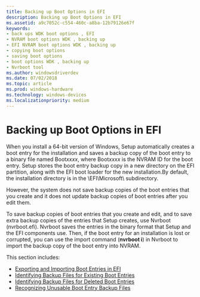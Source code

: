 ```yaml
---
title: Backing up Boot Options in EFI
description: Backing up Boot Options in EFI
ms.assetid: a9c7052c-c554-460c-a8ba-12b79126e67f
keywords:
- back ups WDK boot options , EFI
- NVRAM boot options WDK , backing up
- EFI NVRAM boot options WDK , backing up
- copying boot options
- saving boot options
- boot options WDK , backing up
- Nvrboot tool
ms.author: windowsdriverdev
ms.date: 07/02/2018
ms.topic: article
ms.prod: windows-hardware
ms.technology: windows-devices
ms.localizationpriority: medium
---
```


# Backing up Boot Options in EFI


When you install a 64-bit version of Windows, Setup automatically creates a boot entry for the installation and saves a backup copy of the boot entry to a binary file named Boot*xxxx*, where Boot*xxxx* is the NVRAM ID for the boot entry. Setup stores the boot entry backup copy in a new directory on the EFI partition, along with the EFI boot loader for the new installation.By default, the installation directory is in the \\EFI\\Microsoft\\ subdirectory.

However, the system does not save backup copies of the boot entries that you create and it does not update backup copies of boot entries after you edit them.

To save backup copies of boot entries that you create and edit, and to save extra backup copies of the entries that Setup creates, use Nvrboot (nvrboot.efi). Nvrboot saves the entries in the binary format that Setup and the EFI components use. Then, if the boot entry for an installation is lost or corrupted, you can use the import command (**nvrboot i**) in Nvrboot to import the backup copy of the boot entry into NVRAM.

This section includes:

- [Exporting and Importing Boot Entries in EFI](exporting-and-importing-boot-entries-in-efi.md)
- [Identifying Backup Files for Existing Boot Entries](identifying-backup-files-for-existing-boot-entries.md)
- [Identifying Backup Files for Deleted Boot Entries](identifying-backup-files-for-deleted-boot-entries.md)
- [Recognizing Unusable Boot Entry Backup Files](recognizing-unusable-boot-entry-backup-files.md)
 





